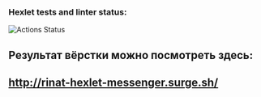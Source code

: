 ### Hexlet tests and linter status:
![Actions Status](https://github.com/ringabi/layout-designer-project-lvl3/workflows/hexlet-check/badge.svg)

## Результат вёрстки можно посмотреть здесь:
##   http://rinat-hexlet-messenger.surge.sh/
